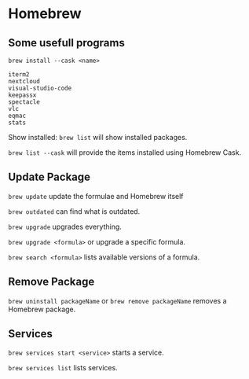 # Homebrew

## Some usefull programs
```
brew install --cask <name>

iterm2
nextcloud
visual-studio-code
keepassx
spectacle
vlc
eqmac
stats
```


Show installed:
```brew list``` will show installed packages.

```brew list --cask``` will provide the items installed using Homebrew Cask.

## Update Package
```brew update``` update the formulae and Homebrew itself

```brew outdated``` can find what is outdated.

```brew upgrade``` upgrades everything.

```brew upgrade <formula>``` or upgrade a specific formula.

```brew search <formula>``` lists available versions of a formula.

## Remove Package
```brew uninstall packageName``` or ```brew remove packageName``` removes a Homebrew package.

## Services
```brew services start <service>``` starts a service.

```brew services list``` lists services.



